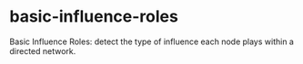 # basic-influence-roles
Basic Influence Roles: detect the type of influence each node plays within a directed network.
